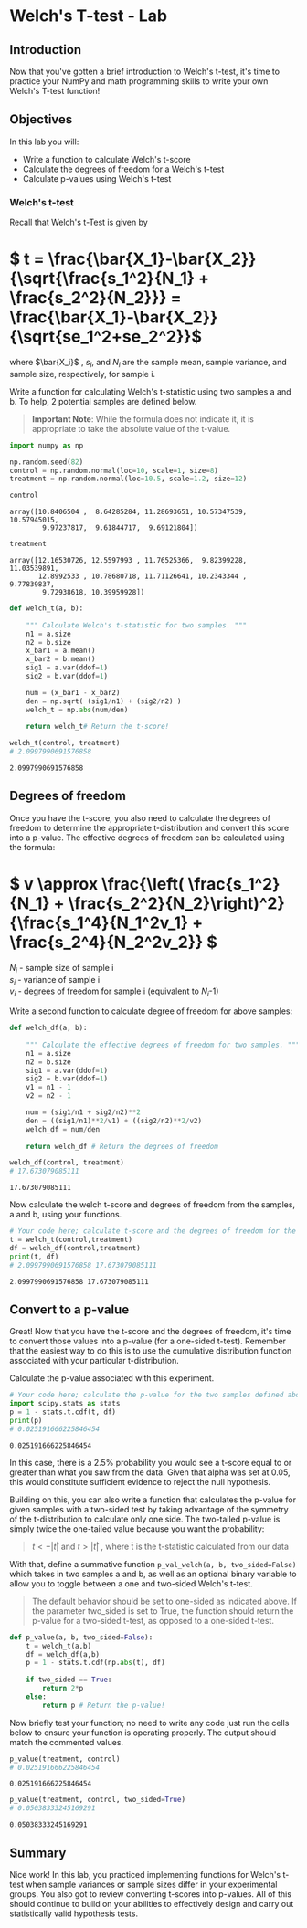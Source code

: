 
# Welch's T-test - Lab

## Introduction 

Now that you've gotten a brief introduction to Welch's t-test, it's time to practice your NumPy and math programming skills to write your own Welch's T-test function! 

## Objectives

In this lab you will: 

- Write a function to calculate Welch's t-score 
- Calculate the degrees of freedom for a Welch's t-test   
- Calculate p-values using Welch's t-test


### Welch's t-test

Recall that Welch's t-Test is given by  

# $ t = \frac{\bar{X_1}-\bar{X_2}}{\sqrt{\frac{s_1^2}{N_1} + \frac{s_2^2}{N_2}}} = \frac{\bar{X_1}-\bar{X_2}}{\sqrt{se_1^2+se_2^2}}$

where $\bar{X_i}$ , $s_i$, and $N_i$ are the sample mean, sample variance, and sample size, respectively, for sample i.

Write a function for calculating Welch's t-statistic using two samples a and b. To help, 2 potential samples are defined below.

> **Important Note**: While the formula does not indicate it, it is appropriate to take the absolute value of the t-value.


```python
import numpy as np

np.random.seed(82)
control = np.random.normal(loc=10, scale=1, size=8)
treatment = np.random.normal(loc=10.5, scale=1.2, size=12)
```


```python
control
```




    array([10.8406504 ,  8.64285284, 11.28693651, 10.57347539, 10.57945015,
            9.97237817,  9.61844717,  9.69121804])




```python
treatment
```




    array([12.16530726, 12.5597993 , 11.76525366,  9.82399228, 11.03539891,
           12.8992533 , 10.78680718, 11.71126641, 10.2343344 ,  9.77839837,
            9.72938618, 10.39959928])




```python
def welch_t(a, b):
    
    """ Calculate Welch's t-statistic for two samples. """
    n1 = a.size
    n2 = b.size
    x_bar1 = a.mean()
    x_bar2 = b.mean()
    sig1 = a.var(ddof=1)
    sig2 = b.var(ddof=1)

    num = (x_bar1 - x_bar2) 
    den = np.sqrt( (sig1/n1) + (sig2/n2) )
    welch_t = np.abs(num/den)
    
    return welch_t# Return the t-score!

welch_t(control, treatment)
# 2.0997990691576858
```




    2.0997990691576858



## Degrees of freedom

Once you have the t-score, you also need to calculate the degrees of freedom to determine the appropriate t-distribution and convert this score into a p-value. The effective degrees of freedom can be calculated using the formula:

# $ v \approx \frac{\left( \frac{s_1^2}{N_1} + \frac{s_2^2}{N_2}\right)^2}{\frac{s_1^4}{N_1^2v_1} + \frac{s_2^4}{N_2^2v_2}} $

$N_i$ - sample size of sample i  
$s_i$ - variance of sample i  
$v_i$ - degrees of freedom for sample i (equivalent to $N_i$-1)  
  
Write a second function to calculate degree of freedom for above samples:


```python
def welch_df(a, b):
    
    """ Calculate the effective degrees of freedom for two samples. """
    n1 = a.size
    n2 = b.size
    sig1 = a.var(ddof=1)
    sig2 = b.var(ddof=1)
    v1 = n1 - 1
    v2 = n2 - 1

    num = (sig1/n1 + sig2/n2)**2
    den = ((sig1/n1)**2/v1) + ((sig2/n2)**2/v2)
    welch_df = num/den
    
    return welch_df # Return the degrees of freedom

welch_df(control, treatment)
# 17.673079085111
```




    17.673079085111



Now calculate the welch t-score and degrees of freedom from the samples, a and b, using your functions.


```python
# Your code here; calculate t-score and the degrees of freedom for the two samples, a and b
t = welch_t(control,treatment)
df = welch_df(control,treatment)
print(t, df)
# 2.0997990691576858 17.673079085111
```

    2.0997990691576858 17.673079085111


## Convert to a p-value

Great! Now that you have the t-score and the degrees of freedom, it's time to convert those values into a p-value (for a one-sided t-test). Remember that the easiest way to do this is to use the cumulative distribution function associated with your particular t-distribution.  

Calculate the p-value associated with this experiment.


```python
# Your code here; calculate the p-value for the two samples defined above
import scipy.stats as stats
p = 1 - stats.t.cdf(t, df)
print(p)
# 0.025191666225846454
```

    0.025191666225846454


In this case, there is a 2.5% probability you would see a t-score equal to or greater than what you saw from the data. Given that alpha was set at 0.05, this would constitute sufficient evidence to reject the null hypothesis.

Building on this, you can also write a function that calculates the p-value for given samples with a two-sided test by taking advantage of the symmetry of the t-distribution to calculate only one side. The two-tailed p-value is simply twice the one-tailed value because you want the probability:  
> $t<−|t̂|$ and  $t>|t̂|$ , where t̂  is the t-statistic calculated from our data  

With that, define a summative function `p_val_welch(a, b, two_sided=False)` which takes in two samples a and b, as  well as an optional binary variable to allow you to toggle between a one and two-sided Welch's t-test.   

> The default behavior should be set to one-sided as indicated above. If the parameter two_sided is set to True, the function should return the p-value for a two-sided t-test, as opposed to a one-sided t-test.


```python
def p_value(a, b, two_sided=False):
    t = welch_t(a,b)
    df = welch_df(a,b)
    p = 1 - stats.t.cdf(np.abs(t), df)
    
    if two_sided == True:
        return 2*p
    else:
        return p # Return the p-value!
```

Now briefly test your function; no need to write any code just run the cells below to ensure your function is operating properly. The output should match the commented values.


```python
p_value(treatment, control)
# 0.025191666225846454
```




    0.025191666225846454




```python
p_value(treatment, control, two_sided=True)
# 0.05038333245169291
```




    0.05038333245169291



## Summary

Nice work! In this lab, you practiced implementing functions for Welch's t-test when sample variances or sample sizes differ in your experimental groups. You also got to review converting t-scores into p-values. All of this should continue to build on your abilities to effectively design and carry out statistically valid hypothesis tests.
